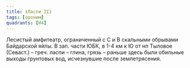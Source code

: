 ```yaml
---
title: ⦗Ласпи II⦘
tags: [ороним]
quadrants: [И4]
---
```


Лесистый амфитеатр, ограниченный с С и В скальными обрывами Байдарской яйлы. В
зап. части ЮБК, в 1-4 км к Ю от нп Тыловое (Севаст.) – греч. ласпи – глина,
грязь – раньше здесь были обильные выходы грунтовых вод, исчезнувшие после
землетрясения.
